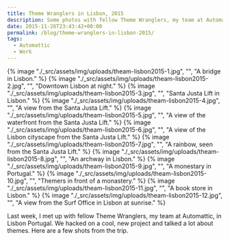 ```yaml
---
title: Theme Wranglers in Lisbon, 2015
description: Some photos with fellow Theme Wranglers, my team at Automattic, in Lisbon Portugal.
date: 2015-11-26T23:43:42+00:00
permalink: /blog/theme-wranglers-in-lisbon-2015/
tags:
  - Automattic
  - Work
---
```


{% image "./_src/assets/img/uploads/theam-lisbon2015-1.jpg", "", "A bridge in Lisbon." %}
{% image "./_src/assets/img/uploads/theam-lisbon2015-2.jpg", "", "Downtown Lisbon at night." %}
{% image "./_src/assets/img/uploads/theam-lisbon2015-3.jpg", "", "Santa Justa Lift in Lisbon." %}
{% image "./_src/assets/img/uploads/theam-lisbon2015-4.jpg", "", "A view from the Santa Justa Lift." %}
{% image "./_src/assets/img/uploads/theam-lisbon2015-5.jpg", "", "A view of the waterfront from the Santa Justa Lift." %}
{% image "./_src/assets/img/uploads/theam-lisbon2015-6.jpg", "", "A view of the Lisbon cityscape from the Santa Justa Lift." %}
{% image "./_src/assets/img/uploads/theam-lisbon2015-7.jpg", "", "A rainbow, seen from the Santa Justa Lift." %}
{% image "./_src/assets/img/uploads/theam-lisbon2015-8.jpg", "", "An archway in Lisbon." %}
{% image "./_src/assets/img/uploads/theam-lisbon2015-9.jpg", "", "A monestary in Portugal." %}
{% image "./_src/assets/img/uploads/theam-lisbon2015-10.jpg", "", "Themers in front of a monastery." %}
{% image "./_src/assets/img/uploads/theam-lisbon2015-11.jpg", "", "A book store in Lisbon." %}
{% image "./_src/assets/img/uploads/theam-lisbon2015-12.jpg", "", "A view from the Surf Office in Lisbon at sunrise." %}

Last week, I met up with fellow Theme Wranglers, my team at Automattic, in Lisbon Portugal. We hacked on a cool, new project and talked a lot about themes. Here are a few shots from the trip.
